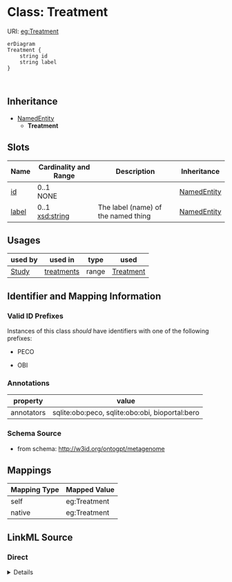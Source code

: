 # Class: Treatment



URI: [eg:Treatment](http://w3id.org/ontogpt/environmental-metagenome/Treatment)


```mermaid
erDiagram
Treatment {
    string id  
    string label  
}



```




## Inheritance
* [NamedEntity](NamedEntity.md)
    * **Treatment**



## Slots

| Name | Cardinality and Range | Description | Inheritance |
| ---  | --- | --- | --- |
| [id](id.md) | 0..1 <br/> NONE |  | [NamedEntity](NamedEntity.md) |
| [label](label.md) | 0..1 <br/> [xsd:string](xsd:string) | The label (name) of the named thing | [NamedEntity](NamedEntity.md) |





## Usages

| used by | used in | type | used |
| ---  | --- | --- | --- |
| [Study](Study.md) | [treatments](treatments.md) | range | [Treatment](Treatment.md) |






## Identifier and Mapping Information


### Valid ID Prefixes

Instances of this class *should* have identifiers with one of the following prefixes:

* PECO

* OBI






### Annotations

| property | value |
| --- | --- |
| annotators | sqlite:obo:peco, sqlite:obo:obi, bioportal:bero |



### Schema Source


* from schema: http://w3id.org/ontogpt/metagenome





## Mappings

| Mapping Type | Mapped Value |
| ---  | ---  |
| self | eg:Treatment |
| native | eg:Treatment |


## LinkML Source

<!-- TODO: investigate https://stackoverflow.com/questions/37606292/how-to-create-tabbed-code-blocks-in-mkdocs-or-sphinx -->

### Direct

<details>
```yaml
name: Treatment
id_prefixes:
- PECO
- OBI
annotations:
  annotators:
    tag: annotators
    value: sqlite:obo:peco, sqlite:obo:obi, bioportal:bero
from_schema: http://w3id.org/ontogpt/metagenome
rank: 1000
is_a: NamedEntity

```
</details>

### Induced

<details>
```yaml
name: Treatment
id_prefixes:
- PECO
- OBI
annotations:
  annotators:
    tag: annotators
    value: sqlite:obo:peco, sqlite:obo:obi, bioportal:bero
from_schema: http://w3id.org/ontogpt/metagenome
rank: 1000
is_a: NamedEntity
attributes:
  id:
    name: id
    annotations:
      prompt.skip:
        tag: prompt.skip
        value: 'true'
    description: A unique identifier for the named entity
    comments:
    - this is populated during the grounding and normalization step
    from_schema: http://w3id.org/ontogpt/core
    rank: 1000
    identifier: true
    alias: id
    owner: Treatment
    domain_of:
    - NamedEntity
    - Publication
    range: string
  label:
    name: label
    description: The label (name) of the named thing
    from_schema: http://w3id.org/ontogpt/core
    aliases:
    - name
    rank: 1000
    alias: label
    owner: Treatment
    domain_of:
    - NamedEntity
    range: string

```
</details>